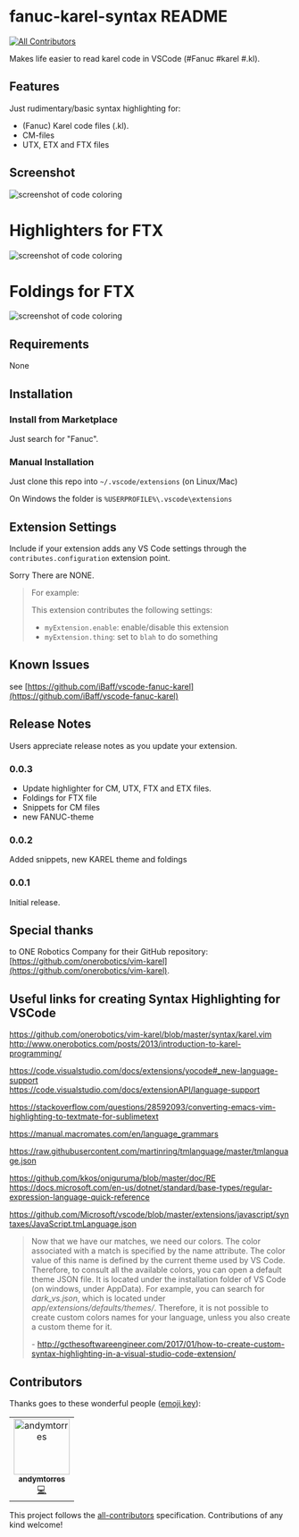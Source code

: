 # fanuc-karel-syntax README
[![All Contributors](https://img.shields.io/badge/all_contributors-1-orange.svg?style=flat-square)](#contributors)

Makes life easier to read karel code in VSCode (#Fanuc #karel #.kl).

## Features

Just rudimentary/basic syntax highlighting for:
- (Fanuc) Karel code files (.kl).
- CM-files
- UTX, ETX and FTX files

## Screenshot

![screenshot of code coloring](screenshot.png)

# Highlighters for FTX
![screenshot of code coloring](example_ftx.png)

# Foldings for FTX
![screenshot of code coloring](example_foldings.png)

## Requirements

None

## Installation

### Install from Marketplace

Just search for "Fanuc".

### Manual Installation

Just clone this repo into `~/.vscode/extensions` (on Linux/Mac)

On Windows the folder is `%USERPROFILE%\.vscode\extensions`

## Extension Settings

Include if your extension adds any VS Code settings through the `contributes.configuration` extension point.

Sorry There are NONE.

> For example:
>
> This extension contributes the following settings:
>
> - `myExtension.enable`: enable/disable this extension
> - `myExtension.thing`: set to `blah` to do something

## Known Issues

see [https://github.com/iBaff/vscode-fanuc-karel](https://github.com/iBaff/vscode-fanuc-karel)

## Release Notes

Users appreciate release notes as you update your extension.

### 0.0.3

- Update highlighter for CM, UTX, FTX and ETX files. 
- Foldings for FTX file
- Snippets for CM files
- new FANUC-theme

### 0.0.2

Added snippets, new KAREL theme and foldings

### 0.0.1

Initial release.

## Special thanks

to ONE Robotics Company for their GitHub repository: [https://github.com/onerobotics/vim-karel](https://github.com/onerobotics/vim-karel).

## Useful links for creating Syntax Highlighting for VSCode

https://github.com/onerobotics/vim-karel/blob/master/syntax/karel.vim  
http://www.onerobotics.com/posts/2013/introduction-to-karel-programming/

https://code.visualstudio.com/docs/extensions/yocode#_new-language-support  
https://code.visualstudio.com/docs/extensionAPI/language-support

https://stackoverflow.com/questions/28592093/converting-emacs-vim-highlighting-to-textmate-for-sublimetext

https://manual.macromates.com/en/language_grammars

https://raw.githubusercontent.com/martinring/tmlanguage/master/tmlanguage.json

https://github.com/kkos/oniguruma/blob/master/doc/RE  
https://docs.microsoft.com/en-us/dotnet/standard/base-types/regular-expression-language-quick-reference

https://github.com/Microsoft/vscode/blob/master/extensions/javascript/syntaxes/JavaScript.tmLanguage.json



> Now that we have our matches, we need our colors. The color associated with a match is specified by the name attribute. The color value of this name is defined by the current theme used by VS Code. Therefore, to consult all the available colors, you can open a default theme JSON file. It is located under the installation folder of VS Code (on windows, under AppData). For example, you can search for *dark_vs.json*, which is located under *app/extensions/defaults/themes/*. Therefore, it is not possible to create custom colors names for your language, unless you also create a custom theme for it.
>
>  \- http://gcthesoftwareengineer.com/2017/01/how-to-create-custom-syntax-highlighting-in-a-visual-studio-code-extension/
## Contributors

Thanks goes to these wonderful people ([emoji key](https://allcontributors.org/docs/en/emoji-key)):

<!-- ALL-CONTRIBUTORS-LIST:START - Do not remove or modify this section -->
<!-- prettier-ignore -->
<table><tr><td align="center"><a href="https://github.com/andymtorres"><img src="https://avatars0.githubusercontent.com/u/33053459?v=4" width="100px;" alt="andymtorres"/><br /><sub><b>andymtorres</b></sub></a><br /><a href="https://github.com/iBaff/vscode-fanuc-karel/commits?author=andymtorres" title="Code">💻</a></td></tr></table>

<!-- ALL-CONTRIBUTORS-LIST:END -->

This project follows the [all-contributors](https://github.com/all-contributors/all-contributors) specification. Contributions of any kind welcome!
